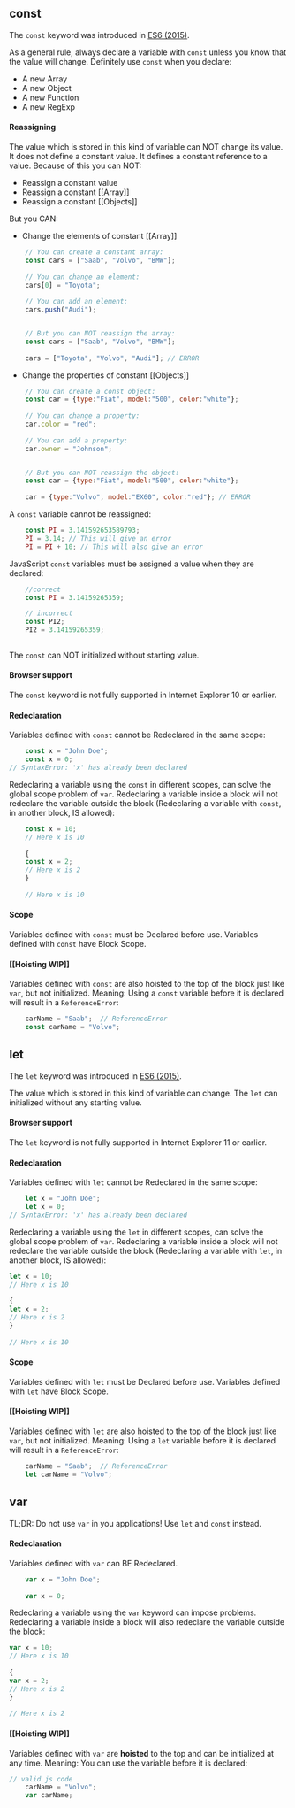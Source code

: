 ## const
The `const` keyword was introduced in [ES6 (2015)](https://www.w3schools.com/js/js_es6.asp).

As a general rule, always declare a variable with `const` unless you know that the value will change.
Definitely use `const` when you declare:
-   A new Array
-   A new Object
-   A new Function
-   A new RegExp

#### Reassigning
The value which is stored in this kind of variable can NOT change its value.
It does not define a constant value. It defines a constant reference to a value.
Because of this you can NOT:
-   Reassign a constant value
-   Reassign a constant [[Array]]
-   Reassign a constant [[Objects]]

But you CAN:
-   Change the elements of constant [[Array]]
```js
	// You can create a constant array:  
	const cars = ["Saab", "Volvo", "BMW"];  
	  
	// You can change an element:  
	cars[0] = "Toyota";  
	  
	// You can add an element:  
	cars.push("Audi");


	// But you can NOT reassign the array:
	const cars = ["Saab", "Volvo", "BMW"];  
  
	cars = ["Toyota", "Volvo", "Audi"]; // ERROR

```
-   Change the properties of constant [[Objects]]
```js
	// You can create a const object:  
	const car = {type:"Fiat", model:"500", color:"white"};  
	  
	// You can change a property:  
	car.color = "red";  
	  
	// You can add a property:  
	car.owner = "Johnson";


	// But you can NOT reassign the object:
	const car = {type:"Fiat", model:"500", color:"white"};  
	  
	car = {type:"Volvo", model:"EX60", color:"red"}; // ERROR

```

A `const` variable cannot be reassigned:
```js
	const PI = 3.141592653589793;  
	PI = 3.14; // This will give an error  
	PI = PI + 10; // This will also give an error
```

JavaScript `const` variables must be assigned a value when they are declared:
```js
	//correct
	const PI = 3.14159265359; 

	// incorrect
	const PI2;  
	PI2 = 3.14159265359;
	
```

The `const` can NOT initialized without starting value. 

#### Browser support
The `const` keyword is not fully supported in Internet Explorer 10 or earlier.

#### Redeclaration
Variables defined with `const` cannot be Redeclared in the same scope:
```js
	const x = "John Doe";  
	const x = 0;  
// SyntaxError: 'x' has already been declared
```

Redeclaring a variable using the `const` in different scopes, can solve the global scope problem of `var`.
Redeclaring a variable inside a block will not redeclare the variable outside the block 
(Redeclaring a variable with `const`, in another block, IS allowed):
```js
	const x = 10;  
	// Here x is 10  
	  
	{  
	const x = 2;  
	// Here x is 2  
	}  
	  
	// Here x is 10
```

#### Scope
Variables defined with `const` must be Declared before use.
Variables defined with `const` have Block Scope.

#### [[Hoisting WIP]]
Variables defined with `const` are also hoisted to the top of the block just like `var`, but not initialized. 
Meaning: Using a `const` variable before it is declared will result in a `ReferenceError`:
```js
	carName = "Saab";  // ReferenceError
	const carName = "Volvo";
```


## let
The `let` keyword was introduced in [ES6 (2015)](https://www.w3schools.com/js/js_es6.asp).

The value which is stored in this kind of variable can change. 
The `let` can initialized without any starting value. 

#### Browser support
The `let` keyword is not fully supported in Internet Explorer 11 or earlier.

#### Redeclaration
Variables defined with `let` cannot be Redeclared in the same scope:
```js
	let x = "John Doe";  
	let x = 0;  
// SyntaxError: 'x' has already been declared
```

Redeclaring a variable using the `let` in different scopes, can solve the global scope problem of `var`.
Redeclaring a variable inside a block will not redeclare the variable outside the block 
(Redeclaring a variable with `let`, in another block, IS allowed):
```js
let x = 10;  
// Here x is 10  
  
{  
let x = 2;  
// Here x is 2  
}  
  
// Here x is 10
```

#### Scope
Variables defined with `let` must be Declared before use.
Variables defined with `let` have Block Scope.

#### [[Hoisting WIP]]
Variables defined with `let` are also hoisted to the top of the block just like `var`, but not initialized. 
Meaning: Using a `let` variable before it is declared will result in a `ReferenceError`:
```js
	carName = "Saab";  // ReferenceError
	let carName = "Volvo";
```


## var
TL;DR: Do not use `var` in you applications! Use `let` and `const` instead. 

#### Redeclaration
Variables defined with `var` can BE Redeclared.
```js
	var x = "John Doe";  
  
	var x = 0;
```

Redeclaring a variable using the `var` keyword can impose problems.
Redeclaring a variable inside a block will also redeclare the variable outside the block:

```js
var x = 10;  
// Here x is 10  
  
{  
var x = 2;  
// Here x is 2  
}  
  
// Here x is 2
```

#### [[Hoisting WIP]]
Variables defined with `var` are **hoisted** to the top and can be initialized at any time.
Meaning: You can use the variable before it is declared:
```js
// valid js code
	carName = "Volvo";  
	var carName;
```